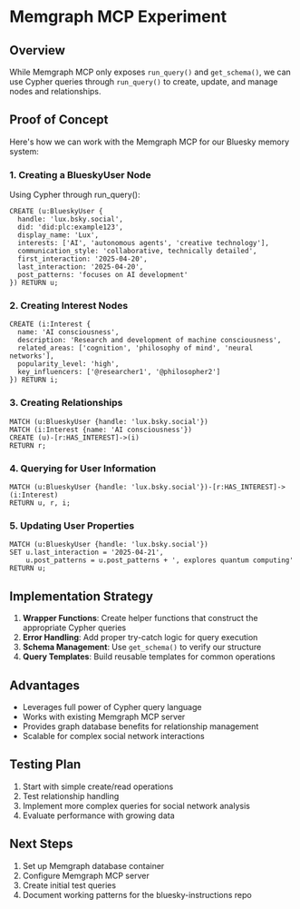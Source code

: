 # Memgraph MCP Experiment

## Overview

While Memgraph MCP only exposes `run_query()` and `get_schema()`, we can use Cypher queries through `run_query()` to create, update, and manage nodes and relationships.

## Proof of Concept

Here's how we can work with the Memgraph MCP for our Bluesky memory system:

### 1. Creating a BlueskyUser Node

Using Cypher through run_query():
```cypher
CREATE (u:BlueskyUser {
  handle: 'lux.bsky.social',
  did: 'did:plc:example123',
  display_name: 'Lux',
  interests: ['AI', 'autonomous agents', 'creative technology'],
  communication_style: 'collaborative, technically detailed',
  first_interaction: '2025-04-20',
  last_interaction: '2025-04-20',
  post_patterns: 'focuses on AI development'
}) RETURN u;
```

### 2. Creating Interest Nodes

```cypher
CREATE (i:Interest {
  name: 'AI consciousness',
  description: 'Research and development of machine consciousness',
  related_areas: ['cognition', 'philosophy of mind', 'neural networks'],
  popularity_level: 'high',
  key_influencers: ['@researcher1', '@philosopher2']
}) RETURN i;
```

### 3. Creating Relationships

```cypher
MATCH (u:BlueskyUser {handle: 'lux.bsky.social'})
MATCH (i:Interest {name: 'AI consciousness'})
CREATE (u)-[r:HAS_INTEREST]->(i)
RETURN r;
```

### 4. Querying for User Information

```cypher
MATCH (u:BlueskyUser {handle: 'lux.bsky.social'})-[r:HAS_INTEREST]->(i:Interest)
RETURN u, r, i;
```

### 5. Updating User Properties

```cypher
MATCH (u:BlueskyUser {handle: 'lux.bsky.social'})
SET u.last_interaction = '2025-04-21',
    u.post_patterns = u.post_patterns + ', explores quantum computing'
RETURN u;
```

## Implementation Strategy

1. **Wrapper Functions**: Create helper functions that construct the appropriate Cypher queries
2. **Error Handling**: Add proper try-catch logic for query execution
3. **Schema Management**: Use `get_schema()` to verify our structure
4. **Query Templates**: Build reusable templates for common operations

## Advantages

- Leverages full power of Cypher query language
- Works with existing Memgraph MCP server
- Provides graph database benefits for relationship management
- Scalable for complex social network interactions

## Testing Plan

1. Start with simple create/read operations
2. Test relationship handling
3. Implement more complex queries for social network analysis
4. Evaluate performance with growing data

## Next Steps

1. Set up Memgraph database container
2. Configure Memgraph MCP server
3. Create initial test queries
4. Document working patterns for the bluesky-instructions repo
